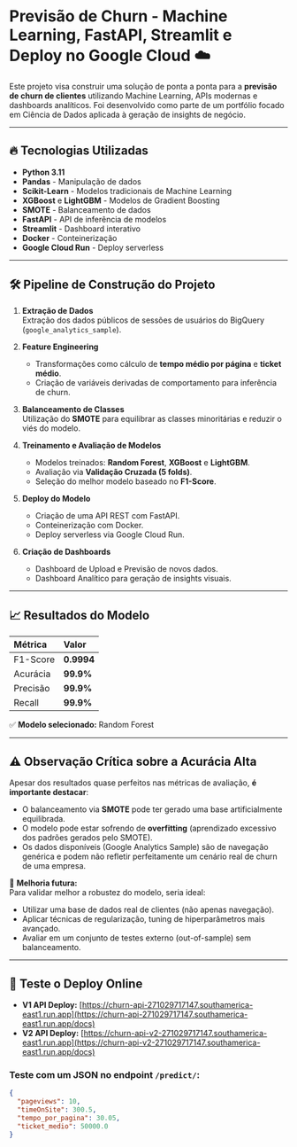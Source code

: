 # Previsão de Churn - Machine Learning, FastAPI, Streamlit e Deploy no Google Cloud ☁️

Este projeto visa construir uma solução de ponta a ponta para a **previsão de churn de clientes** utilizando Machine Learning, APIs modernas e dashboards analíticos. Foi desenvolvido como parte de um portfólio focado em Ciência de Dados aplicada à geração de insights de negócio.

---

## 🔥 Tecnologias Utilizadas
- **Python 3.11**
- **Pandas** - Manipulação de dados
- **Scikit-Learn** - Modelos tradicionais de Machine Learning
- **XGBoost** e **LightGBM** - Modelos de Gradient Boosting
- **SMOTE** - Balanceamento de dados
- **FastAPI** - API de inferência de modelos
- **Streamlit** - Dashboard interativo
- **Docker** - Conteinerização
- **Google Cloud Run** - Deploy serverless

---

## 🛠️ Pipeline de Construção do Projeto

1. **Extração de Dados**  
   Extração dos dados públicos de sessões de usuários do BigQuery (`google_analytics_sample`).

2. **Feature Engineering**  
   - Transformações como cálculo de **tempo médio por página** e **ticket médio**.
   - Criação de variáveis derivadas de comportamento para inferência de churn.

3. **Balanceamento de Classes**  
   Utilização do **SMOTE** para equilibrar as classes minoritárias e reduzir o viés do modelo.

4. **Treinamento e Avaliação de Modelos**  
   - Modelos treinados: **Random Forest**, **XGBoost** e **LightGBM**.
   - Avaliação via **Validação Cruzada (5 folds)**.
   - Seleção do melhor modelo baseado no **F1-Score**.

5. **Deploy do Modelo**  
   - Criação de uma API REST com FastAPI.
   - Conteinerização com Docker.
   - Deploy serverless via Google Cloud Run.

6. **Criação de Dashboards**  
   - Dashboard de Upload e Previsão de novos dados.
   - Dashboard Analítico para geração de insights visuais.

---

## 📈 Resultados do Modelo

| Métrica | Valor |
|:--------|:------|
| F1-Score | **0.9994** |
| Acurácia | **99.9%** |
| Precisão | **99.9%** |
| Recall | **99.9%** |

✅ **Modelo selecionado:** Random Forest

---

## ⚠️ Observação Crítica sobre a Acurácia Alta

Apesar dos resultados quase perfeitos nas métricas de avaliação, **é importante destacar**:

- O balanceamento via **SMOTE** pode ter gerado uma base artificialmente equilibrada.
- O modelo pode estar sofrendo de **overfitting** (aprendizado excessivo dos padrões gerados pelo SMOTE).
- Os dados disponíveis (Google Analytics Sample) são de navegação genérica e podem não refletir perfeitamente um cenário real de churn de uma empresa.

🔴 **Melhoria futura:**  
Para validar melhor a robustez do modelo, seria ideal:

- Utilizar uma base de dados real de clientes (não apenas navegação).
- Aplicar técnicas de regularização, tuning de hiperparâmetros mais avançado.
- Avaliar em um conjunto de testes externo (out-of-sample) sem balanceamento.

---

## 🚀 Teste o Deploy Online

- **V1 API Deploy:** [https://churn-api-271029717147.southamerica-east1.run.app](https://churn-api-271029717147.southamerica-east1.run.app/docs)
- **V2 API Deploy:** [https://churn-api-v2-271029717147.southamerica-east1.run.app](https://churn-api-v2-271029717147.southamerica-east1.run.app/docs)

### Teste com um JSON no endpoint `/predict/`:

```json
{
  "pageviews": 10,
  "timeOnSite": 300.5,
  "tempo_por_pagina": 30.05,
  "ticket_medio": 50000.0
}
